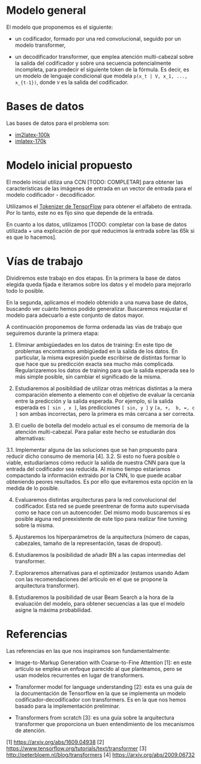 # Modelo general

El modelo que proponemos es el siguiente:

- un codificador, formado por una red convolucional, seguido por un modelo
  transformer,

- un decodificador transformer, que emplea atención multi-cabezal sobre la
  salida del codificador y sobre una secuencia potencialmente incompleta, para
  predecir el siguiente token de la fórmula. Es decir, es un modelo de lenguaje
  condicional que modela `p(x_t | V, x_1, ..., x_{t-1})`, donde `V` es la salida
  del codificador.

# Bases de datos

Las bases de datos para el problema son:

- [im2latex-100k](https://zenodo.org/record/56198#.V2px0jXT6eA)
- [imlatex-170k](https://www.kaggle.com/rvente/im2latex170k)

# Modelo inicial propuesto

El modelo inicial utiliza una CCN [TODO: COMPLETAR] para obtener
las características de las imágenes de entrada en un vector de
entrada para el modelo codificador - decodificador.

Utilizamos el [Tokenizer de TensorFlow](https://www.tensorflow.org/api_docs/python/tf/keras/preprocessing/text/Tokenizer)
para obtener el alfabeto de entrada. Por lo tanto, este no es
fijo sino que depende de la entrada.

En cuanto a los datos, utilizamos 
[TODO: completar con la base de datos utilizada + una explicación
de por qué reducimos la entrada sobre las 65k si es que lo hacemos].

# Vías de trabajo

Dividiremos este trabajo en dos etapas. En la primera la base de datos 
elegida queda fijada e iteramos sobre los datos y el modelo para
mejorarlo todo lo posible. 

En la segunda, aplicamos el modelo obtenido a una nueva base de datos,
buscando ver cuánto hemos podido generalizar. Buscaremos reajustar 
el modelo para adecuarlo a este conjunto de datos mayor.

A continuación proponemos de forma ordenada las vías de trabajo que
seguiremos durante la primera etapa:

1. Eliminar ambigüedades en los datos de training: En este tipo
   de problemas encontramos ambigüedad en la salida de los datos.
   En particular, la misma expresión puede escribirse de distintas
   formar lo que hace que su predicción exacta sea mucho más
   complicada. Regularizaremos los datos de training para que la
   salida esperada sea lo más simple posible, sin cambiar el
   significado de la misma.

2. Estudiaremos al posibildiad de utilizar otras métricas distintas
   a la mera comparación elemento a elemento con el objetivo de evaluar
   la cercanía entre la predicción y la salida esperada. Por ejemplo,
   si la salida esperada es `[ sin , x ]`, las predicciones `[ sin, y ]`
   y `[a, +,  b, =, c ]` son ambas incorrectas, pero la primera es
   más cercana a ser correcta.

3. El cuello de botella del modelo actual es el consumo de memoria de 
   la atención multi-cabezal. Para paliar este hecho se estudiarán
   dos alternativas:
   
  3.1. Implementar alguna de las soluciones que se han propuesto para
       reducir dicho consumo de memoria [4]. 
  3.2. Si esto no fuera posible o viable, estudiaríamos cómo reducir
       la salida de nuestra CNN para que la entrada del codificador
       sea reducida. Al mismo tiempo estaríamos compactando la
       información extraido por la CNN, lo que puede acabar
       obteniendo peores resultados. Es por ello que evitaremos esta
       opción en la medida de lo posible.
  
4. Evaluaremos distintas arquitecturas para la red convolucional del
   codificador. Esta red se puede preentrenar de forma auto
   supervisada como se hace con un autoencoder. Del mismo modo
   buscaremos si es posible alguna red preexistente de este tipo para
   realizar fine tunning sobre la misma.

5. Ajustaremos los hiperparámetros de la arquitectura (número de
  capas, cabezales, tamaño de la representación, tasas de dropout).

6. Estudiaremos la posibilidad de añadir BN a las capas intermedias
   del transformer.

7. Exploraremos alternativas para el optimizador (estamos usando Adam
   con las recomendaciones del artículo en el que se propone la
   arquitectura transformer).

8. Estudiaremos la posibilidad de usar Beam Search a la hora de la
    evaluación del modelo, para obtener secuencias a las que el
    modelo asigne la máxima probabilidad.

# Referencias

Las referencias en las que nos inspiramos son fundamentalmente:

- Image-to-Markup Generation with Coarse-to-Fine Attention [1]:
  en este artículo se emplea un enfoque parecido al que
  planteamos, pero se usan modelos recurrentes en lugar de
  transformers.

- Transformer model for language understanding [2]: esta es una
  guía de la documentación de Tensorflow en la que se implementa
  un modelo codificador-decodificador con transformers. Es en la
  que nos hemos basado para la implementación preliminar.

- Transformers from scratch [3]: es una guía sobre la
  arquitectura transformer que proporciona un buen entendimiento
  de los mecanismos de atención.

[1] https://arxiv.org/abs/1609.04938
[2] https://www.tensorflow.org/tutorials/text/transformer
[3] http://peterbloem.nl/blog/transformers
[4] https://arxiv.org/abs/2009.06732
